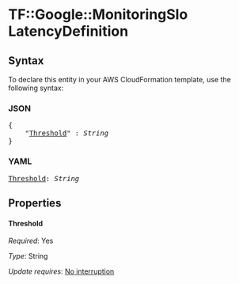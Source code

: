 # TF::Google::MonitoringSlo LatencyDefinition

## Syntax

To declare this entity in your AWS CloudFormation template, use the following syntax:

### JSON

<pre>
{
    "<a href="#threshold" title="Threshold">Threshold</a>" : <i>String</i>
}
</pre>

### YAML

<pre>
<a href="#threshold" title="Threshold">Threshold</a>: <i>String</i>
</pre>

## Properties

#### Threshold

_Required_: Yes

_Type_: String

_Update requires_: [No interruption](https://docs.aws.amazon.com/AWSCloudFormation/latest/UserGuide/using-cfn-updating-stacks-update-behaviors.html#update-no-interrupt)

